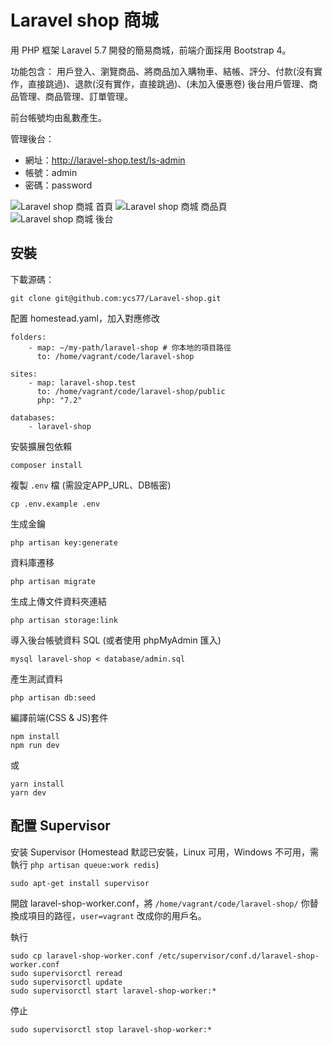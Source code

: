 # Laravel shop 商城

用 PHP 框架 Laravel 5.7 開發的簡易商城，前端介面採用 Bootstrap 4。

功能包含：
用戶登入、瀏覽商品、將商品加入購物車、結帳、評分、付款(沒有實作，直接跳過)、退款(沒有實作，直接跳過)、(未加入優惠卷)
後台用戶管理、商品管理、商品管理、訂單管理。

前台帳號均由亂數產生。

管理後台：
* 網址：http://laravel-shop.test/ls-admin
* 帳號：admin
* 密碼：password

![Laravel shop 商城 首頁](/docs/example-1.jpg)
![Laravel shop 商城 商品頁](/docs/example-2.jpg)
![Laravel shop 商城 後台](/docs/example-3.jpg)

## 安裝

下載源碼：

```
git clone git@github.com:ycs77/Laravel-shop.git
```

配置 homestead.yaml，加入對應修改

```
folders:
    - map: ~/my-path/laravel-shop # 你本地的項目路徑
      to: /home/vagrant/code/laravel-shop

sites:
    - map: laravel-shop.test
      to: /home/vagrant/code/laravel-shop/public
      php: "7.2"

databases:
    - laravel-shop
```

安裝擴展包依賴

```
composer install
```

複製 `.env` 檔 (需設定APP_URL、DB帳密)

```
cp .env.example .env
```

生成金鑰

```
php artisan key:generate
```

資料庫遷移

```
php artisan migrate
```

生成上傳文件資料夾連結

```
php artisan storage:link
```

導入後台帳號資料 SQL (或者使用 phpMyAdmin 匯入)

```
mysql laravel-shop < database/admin.sql
```

產生測試資料

```
php artisan db:seed
```

編譯前端(CSS & JS)套件

```
npm install
npm run dev
```
或
```
yarn install
yarn dev
```

## 配置 Supervisor

安装 Supervisor (Homestead 默認已安裝，Linux 可用，Windows 不可用，需執行 `php artisan queue:work redis`)

```
sudo apt-get install supervisor
```

開啟 laravel-shop-worker.conf，將 `/home/vagrant/code/laravel-shop/` 你替換成項目的路徑，`user=vagrant` 改成你的用戶名。

執行

```
sudo cp laravel-shop-worker.conf /etc/supervisor/conf.d/laravel-shop-worker.conf
sudo supervisorctl reread
sudo supervisorctl update
sudo supervisorctl start laravel-shop-worker:*
```

停止

```
sudo supervisorctl stop laravel-shop-worker:*
```
